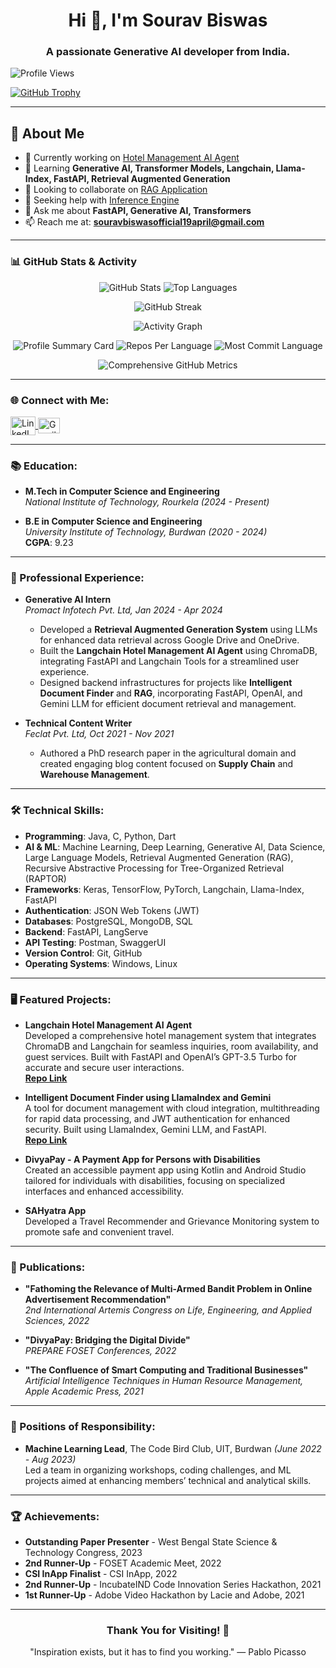 <h1 align="center">Hi 👋, I'm Sourav Biswas</h1>
<h3 align="center">A passionate Generative AI developer from India.</h3>

<p align="left"> <img src="https://komarev.com/ghpvc/?username=souravbiswas19&label=Profile%20views&color=0e75b6&style=flat" alt="Profile Views" /> </p>

<p align="left">
  <a href="https://github.com/ryo-ma/github-profile-trophy">
    <img src="https://github-profile-trophy.vercel.app/?username=souravbiswas19&theme=gruvbox&no-bg=true&no-frame=true&margin-w=15&margin-h=15" alt="GitHub Trophy" />
  </a>
</p>

---

## 🚀 About Me
- 🔭 Currently working on [Hotel Management AI Agent](https://github.com/souravbiswas19/Hotel-Management-AI-Agent)
- 🌱 Learning **Generative AI, Transformer Models, Langchain, Llama-Index, FastAPI, Retrieval Augmented Generation**
- 👯 Looking to collaborate on [RAG Application](https://github.com/souravbiswas19/Legal-Retrieval-Augmented-Generation)
- 🤝 Seeking help with [Inference Engine](https://github.com/souravbiswas19/Legal-Research-Inference-Engine)
- 💬 Ask me about **FastAPI, Generative AI, Transformers**
- 📫 Reach me at: **souravbiswasofficial19april@gmail.com**

---

<h3 align="left">📊 GitHub Stats & Activity</h3>
<p align="center">
  <img src="https://github-readme-stats.vercel.app/api?username=souravbiswas19&show_icons=true&theme=radical" alt="GitHub Stats" />
  <img src="https://github-readme-stats.vercel.app/api/top-langs/?username=souravbiswas19&layout=compact&theme=radical" alt="Top Languages" />
</p>

<p align="center">
  <img src="https://github-readme-streak-stats.herokuapp.com/?user=souravbiswas19&theme=radical" alt="GitHub Streak" />
</p>

<p align="center">
  <img src="https://activity-graph.herokuapp.com/graph?username=souravbiswas19&theme=rogue" alt="Activity Graph" />
</p>


<p align="center">
  <!-- GitHub Profile Summary Cards -->
  <img src="https://github-profile-summary-cards.vercel.app/api/cards/profile-details?username=souravbiswas19&theme=radical" alt="Profile Summary Card" />
  <img src="https://github-profile-summary-cards.vercel.app/api/cards/repos-per-language?username=souravbiswas19&theme=radical" alt="Repos Per Language" />
  <img src="https://github-profile-summary-cards.vercel.app/api/cards/most-commit-language?username=souravbiswas19&theme=radical" alt="Most Commit Language" />
</p>

<p align="center">
  <!-- GitHub Metrics (for a comprehensive profile report) -->
  <img src="https://metrics.lecoq.io/souravbiswas19?template=classic&isocalendar=1&languages=1&introduction=1&stars=1&followup=1&achievements=1&activity=1&repositories=1&projects=1&repositories=100&activity.limit=5&activity.days=14&activity.filter=all&isocalendar.duration=full-year&config.timezone=Asia%2FCalcutta" alt="Comprehensive GitHub Metrics" />
</p>

---

<h3 align="left">🌐 Connect with Me:</h3>
<p align="left">
  <a href="https://linkedin.com/in/sourav-biswas-ml-ai-dl" target="blank">
    <img align="center" src="https://raw.githubusercontent.com/rahuldkjain/github-profile-readme-generator/master/src/images/icons/Social/linked-in-alt.svg" alt="LinkedIn" height="30" width="40" />
  </a>

  <a href="mailto:souravbiswasofficial19april@gmail.com" target="_blank">
    <img align="center" src="https://upload.wikimedia.org/wikipedia/commons/7/7e/Gmail_icon_%282020%29.svg" alt="Gmail" height="25" width="35" />
    </a>


</p>

---

<h3 align="left">📚 Education:</h3>

- **M.Tech in Computer Science and Engineering**  
  *National Institute of Technology, Rourkela* *(2024 - Present)*

- **B.E in Computer Science and Engineering**  
  *University Institute of Technology, Burdwan* *(2020 - 2024)*  
  **CGPA**: 9.23

---

<h3 align="left">💼 Professional Experience:</h3>

- **Generative AI Intern**  
  *Promact Infotech Pvt. Ltd, Jan 2024 - Apr 2024*  
  - Developed a **Retrieval Augmented Generation System** using LLMs for enhanced data retrieval across Google Drive and OneDrive.
  - Built the **Langchain Hotel Management AI Agent** using ChromaDB, integrating FastAPI and Langchain Tools for a streamlined user experience.
  - Designed backend infrastructures for projects like **Intelligent Document Finder** and **RAG**, incorporating FastAPI, OpenAI, and Gemini LLM for efficient document retrieval and management.

- **Technical Content Writer**  
  *Feclat Pvt. Ltd, Oct 2021 - Nov 2021*  
  - Authored a PhD research paper in the agricultural domain and created engaging blog content focused on **Supply Chain** and **Warehouse Management**.

---

<h3 align="left">🛠️ Technical Skills:</h3>

- **Programming**: Java, C, Python, Dart
- **AI & ML**: Machine Learning, Deep Learning, Generative AI, Data Science, Large Language Models, Retrieval Augmented Generation (RAG), Recursive Abstractive Processing for Tree-Organized Retrieval (RAPTOR)
- **Frameworks**: Keras, TensorFlow, PyTorch, Langchain, Llama-Index, FastAPI
- **Authentication**: JSON Web Tokens (JWT)
- **Databases**: PostgreSQL, MongoDB, SQL
- **Backend**: FastAPI, LangServe
- **API Testing**: Postman, SwaggerUI
- **Version Control**: Git, GitHub
- **Operating Systems**: Windows, Linux

---

<h3 align="left">🖥️ Featured Projects:</h3>

- **Langchain Hotel Management AI Agent**  
  Developed a comprehensive hotel management system that integrates ChromaDB and Langchain for seamless inquiries, room availability, and guest services. Built with FastAPI and OpenAI’s GPT-3.5 Turbo for accurate and secure user interactions.  
  **[Repo Link](https://github.com/souravbiswas19/Hotel-Management-AI-Agent)**

- **Intelligent Document Finder using LlamaIndex and Gemini**  
  A tool for document management with cloud integration, multithreading for rapid data processing, and JWT authentication for enhanced security. Built using LlamaIndex, Gemini LLM, and FastAPI.  
  **[Repo Link](https://github.com/souravbiswas19/Legal-Retrieval-Augmented-Generation)**

- **DivyaPay - A Payment App for Persons with Disabilities**  
  Created an accessible payment app using Kotlin and Android Studio tailored for individuals with disabilities, focusing on specialized interfaces and enhanced accessibility.

- **SAHyatra App**  
  Developed a Travel Recommender and Grievance Monitoring system to promote safe and convenient travel.  

---

<h3 align="left">📜 Publications:</h3>

- **"Fathoming the Relevance of Multi-Armed Bandit Problem in Online Advertisement Recommendation"**  
  *2nd International Artemis Congress on Life, Engineering, and Applied Sciences, 2022*

- **"DivyaPay: Bridging the Digital Divide"**  
  *PREPARE FOSET Conferences, 2022*

- **"The Confluence of Smart Computing and Traditional Businesses"**  
  *Artificial Intelligence Techniques in Human Resource Management, Apple Academic Press, 2021*


---

<h3 align="left">🏅 Positions of Responsibility:</h3>

- **Machine Learning Lead**, The Code Bird Club, UIT, Burdwan *(June 2022 - Aug 2023)*  
  Led a team in organizing workshops, coding challenges, and ML projects aimed at enhancing members’ technical and analytical skills.

---

<h3 align="left">🏆 Achievements:</h3>

- **Outstanding Paper Presenter** - West Bengal State Science & Technology Congress, 2023
- **2nd Runner-Up** - FOSET Academic Meet, 2022
- **CSI InApp Finalist** - CSI InApp, 2022
- **2nd Runner-Up** - IncubateIND Code Innovation Series Hackathon, 2021
- **1st Runner-Up** - Adobe Video Hackathon by Lacie and Adobe, 2021




---

<h3 align="center">Thank You for Visiting! 🙏</h3>
<p align="center">"Inspiration exists, but it has to find you working." — Pablo Picasso</p>
